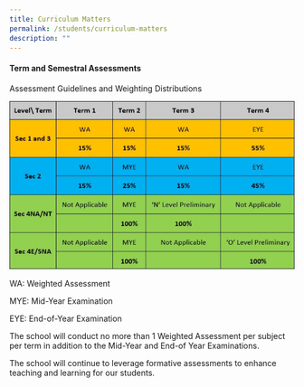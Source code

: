 ```yaml
---
title: Curriculum Matters
permalink: /students/curriculum-matters
description: ""
---
```

<h4>Term and Semestral Assessments</h4>
<p>Assessment Guidelines and Weighting Distributions</p>
<img src="/images/cm.jpeg">
<p>WA: Weighted Assessment</p>
<p>MYE: Mid-Year Examination</p>
<p>EYE: End-of-Year Examination</p>
<p>The school will conduct no more than 1 Weighted Assessment per subject per term in addition to the Mid-Year and End-of Year Examinations.</p>
<p>The school will continue to leverage formative assessments to enhance teaching and learning for our students.&nbsp;</p>